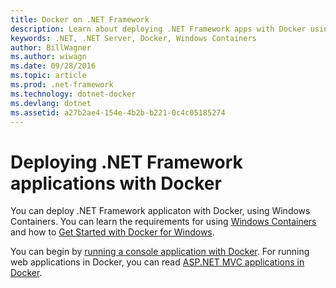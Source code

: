 ```yaml
---
title: Docker on .NET Framework
description: Learn about deploying .NET Framework apps with Docker using Windows Containers.
keywords: .NET, .NET Server, Docker, Windows Containers
author: BillWagner
ms.author: wiwagn
ms.date: 09/28/2016
ms.topic: article
ms.prod: .net-framework
ms.technology: dotnet-docker
ms.devlang: dotnet
ms.assetid: a27b2ae4-154e-4b2b-b221-0c4c05185274
---
```


# Deploying .NET Framework applications with Docker

You can deploy .NET Framework applicaton with Docker, using Windows Containers. You can learn the requirements for using [Windows Containers](https://msdn.microsoft.com/virtualization/windowscontainers/about/about_overview) and how to [Get Started with Docker for Windows](https://docs.docker.com/docker-for-windows/). 

You can begin by [running a console application with Docker](console.md).
For running web applications in Docker, you can read
[ASP.NET MVC applications in Docker](/aspnet/mvc/overview/deployment/docker-aspnetmvc).
